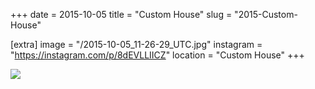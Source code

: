 +++
date = 2015-10-05
title = "Custom House"
slug = "2015-Custom-House"

[extra]
image = "/2015-10-05_11-26-29_UTC.jpg"
instagram = "https://instagram.com/p/8dEVLLIICZ"
location = "Custom House"
+++

<img src="/2015-10-05_11-26-29_UTC.jpg" />
